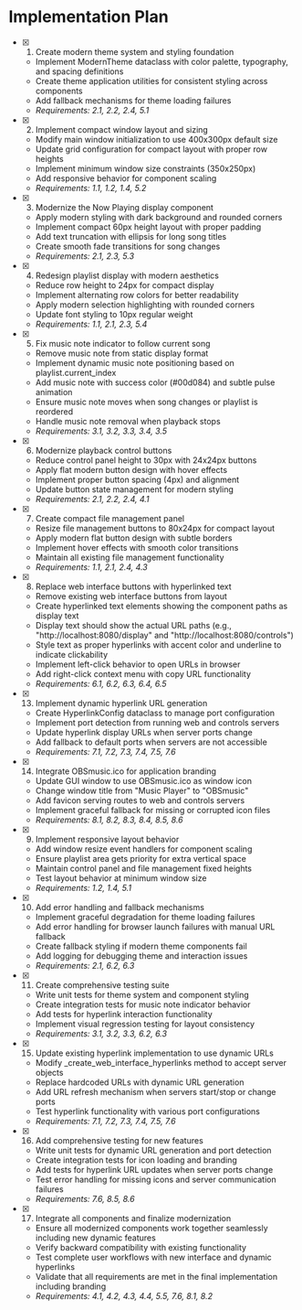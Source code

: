 # Implementation Plan

- [x] 1. Create modern theme system and styling foundation





  - Implement ModernTheme dataclass with color palette, typography, and spacing definitions
  - Create theme application utilities for consistent styling across components
  - Add fallback mechanisms for theme loading failures
  - _Requirements: 2.1, 2.2, 2.4, 5.1_

- [x] 2. Implement compact window layout and sizing





  - Modify main window initialization to use 400x300px default size
  - Update grid configuration for compact layout with proper row heights
  - Implement minimum window size constraints (350x250px)
  - Add responsive behavior for component scaling
  - _Requirements: 1.1, 1.2, 1.4, 5.2_

- [x] 3. Modernize the Now Playing display component





  - Apply modern styling with dark background and rounded corners
  - Implement compact 60px height layout with proper padding
  - Add text truncation with ellipsis for long song titles
  - Create smooth fade transitions for song changes
  - _Requirements: 2.1, 2.3, 5.3_

- [x] 4. Redesign playlist display with modern aesthetics





  - Reduce row height to 24px for compact display
  - Implement alternating row colors for better readability
  - Apply modern selection highlighting with rounded corners
  - Update font styling to 10px regular weight
  - _Requirements: 1.1, 2.1, 2.3, 5.4_

- [x] 5. Fix music note indicator to follow current song





  - Remove music note from static display format
  - Implement dynamic music note positioning based on playlist.current_index
  - Add music note with success color (#00d084) and subtle pulse animation
  - Ensure music note moves when song changes or playlist is reordered
  - Handle music note removal when playback stops
  - _Requirements: 3.1, 3.2, 3.3, 3.4, 3.5_

- [x] 6. Modernize playback control buttons





  - Reduce control panel height to 30px with 24x24px buttons
  - Apply flat modern button design with hover effects
  - Implement proper button spacing (4px) and alignment
  - Update button state management for modern styling
  - _Requirements: 2.1, 2.2, 2.4, 4.1_

- [x] 7. Create compact file management panel





  - Resize file management buttons to 80x24px for compact layout
  - Apply modern flat button design with subtle borders
  - Implement hover effects with smooth color transitions
  - Maintain all existing file management functionality
  - _Requirements: 1.1, 2.1, 2.4, 4.3_

- [x] 8. Replace web interface buttons with hyperlinked text









  - Remove existing web interface buttons from layout
  - Create hyperlinked text elements showing the component paths as display text
  - Display text should show the actual URL paths (e.g., "http://localhost:8080/display" and "http://localhost:8080/controls")
  - Style text as proper hyperlinks with accent color and underline to indicate clickability
  - Implement left-click behavior to open URLs in browser
  - Add right-click context menu with copy URL functionality
  - _Requirements: 6.1, 6.2, 6.3, 6.4, 6.5_

- [x] 13. Implement dynamic hyperlink URL generation










  - Create HyperlinkConfig dataclass to manage port configuration
  - Implement port detection from running web and controls servers
  - Update hyperlink display URLs when server ports change
  - Add fallback to default ports when servers are not accessible
  - _Requirements: 7.1, 7.2, 7.3, 7.4, 7.5, 7.6_

- [x] 14. Integrate OBSmusic.ico for application branding










  - Update GUI window to use OBSmusic.ico as window icon
  - Change window title from "Music Player" to "OBSmusic"
  - Add favicon serving routes to web and controls servers
  - Implement graceful fallback for missing or corrupted icon files
  - _Requirements: 8.1, 8.2, 8.3, 8.4, 8.5, 8.6_

- [x] 9. Implement responsive layout behavior





  - Add window resize event handlers for component scaling
  - Ensure playlist area gets priority for extra vertical space
  - Maintain control panel and file management fixed heights
  - Test layout behavior at minimum window size
  - _Requirements: 1.2, 1.4, 5.1_

- [x] 10. Add error handling and fallback mechanisms





  - Implement graceful degradation for theme loading failures
  - Add error handling for browser launch failures with manual URL fallback
  - Create fallback styling if modern theme components fail
  - Add logging for debugging theme and interaction issues
  - _Requirements: 2.1, 6.2, 6.3_

- [x] 11. Create comprehensive testing suite






  - Write unit tests for theme system and component styling
  - Create integration tests for music note indicator behavior
  - Add tests for hyperlink interaction functionality
  - Implement visual regression testing for layout consistency
  - _Requirements: 3.1, 3.2, 3.3, 6.2, 6.3_

- [x] 15. Update existing hyperlink implementation to use dynamic URLs










  - Modify _create_web_interface_hyperlinks method to accept server objects
  - Replace hardcoded URLs with dynamic URL generation
  - Add URL refresh mechanism when servers start/stop or change ports
  - Test hyperlink functionality with various port configurations
  - _Requirements: 7.1, 7.2, 7.3, 7.4, 7.5, 7.6_

- [x] 16. Add comprehensive testing for new features











  - Write unit tests for dynamic URL generation and port detection
  - Create integration tests for icon loading and branding
  - Add tests for hyperlink URL updates when server ports change
  - Test error handling for missing icons and server communication failures
  - _Requirements: 7.6, 8.5, 8.6_

- [x] 17. Integrate all components and finalize modernization











  - Ensure all modernized components work together seamlessly including new dynamic features
  - Verify backward compatibility with existing functionality
  - Test complete user workflows with new interface and dynamic hyperlinks
  - Validate that all requirements are met in the final implementation including branding
  - _Requirements: 4.1, 4.2, 4.3, 4.4, 5.5, 7.6, 8.1, 8.2_